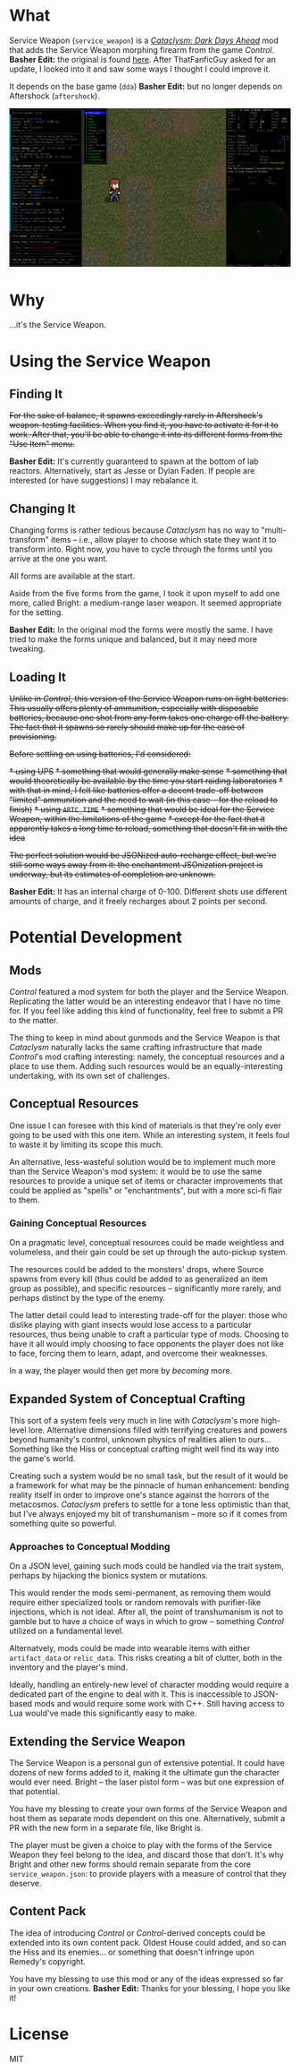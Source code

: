 # What

Service Weapon (`service_weapon`) is a [*Cataclysm: Dark Days Ahead*](http://github.com/cleverRaven/Cataclysm-DDA) mod that adds the Service Weapon morphing firearm from the game *Control*. **Basher Edit:** the original is found [here](https://github.com/GMC-Modding-Team/Community-Mod-Compilation-redux/tree/master/data/Unleash_The_Mods/Working_mods/Service_Weapon). After ThatFanficGuy asked for an update, I looked into it and saw some ways I thought I could improve it.

It depends on the base game (`dda`) **Basher Edit:** but no longer depends on Aftershock (`aftershock`).

![plot](Service%20Weapon.png)

# Why

...it's the Service Weapon.

# Using the Service Weapon

## Finding It

~~For the sake of balance, it spawns exceedingly rarely in Aftershock's weapon-testing facilities. When you find it, you have to activate it for it to work. After that, you'll be able to change it into its different forms from the "Use Item" menu.~~

**Basher Edit:** It's currently guaranteed to spawn at the bottom of lab reactors. Alternatively, start as Jesse or Dylan Faden. If people are interested (or have suggestions) I may rebalance it.

## Changing It

Changing forms is rather tedious because *Cataclysm* has no way to "multi-transform" items – i.e., allow player to choose which state they want it to transform into. Right now, you have to cycle through the forms until you arrive at the one you want.

All forms are available at the start.

Aside from the five forms from the game, I took it upon myself to add one more, called Bright: a medium-range laser weapon. It seemed appropriate for the setting.

**Basher Edit:** In the original mod the forms were mostly the same. I have tried to make the forms unique and balanced, but it may need more tweaking.

## Loading It

~~Unlike in *Control*, this version of the Service Weapon runs on light batteries. This usually offers plenty of ammunition, especially with disposable batteries, because one shot from any form takes one charge off the battery. The fact that it spawns so rarely should make up for the ease of provisioning.~~

~~Before settling on using batteries, I'd considered:~~

~~* using UPS~~
  ~~* something that would generally make sense~~
  ~~* something that would theoretically be available by the time you start raiding laboratories~~
  ~~* with that in mind, I felt like batteries offer a decent trade-off between "limited" ammunition and the need to wait (in this case – for the reload to finish)~~
~~* using `ARTC_TIME`~~
  ~~* something that would be ideal for the Service Weapon, within the limitations of the game~~
  ~~* except for the fact that it apparently takes a long time to reload, something that doesn't fit in with the idea~~

~~The perfect solution would be JSONized auto-recharge effect, but we're still some ways away from it: the enchantment JSOnization project is underway, but its estimates of completion are unknown.~~

**Basher Edit:** It has an internal charge of 0-100. Different shots use different amounts of charge, and it freely recharges about 2 points per second.

# Potential Development

## Mods

*Control* featured a mod system for both the player and the Service Weapon. Replicating the latter would be an interesting endeavor that I have no time for. If you feel like adding this kind of functionality, feel free to submit a PR to the matter.

The thing to keep in mind about gunmods and the Service Weapon is that *Cataclysm* naturally lacks the same crafting infrastructure that made *Control*'s mod crafting interesting: namely, the conceptual resources and a place to use them. Adding such resources would be an equally-interesting undertaking, with its own set of challenges.

## Conceptual Resources

One issue I can foresee with this kind of materials is that they're only ever going to be used with this one item. While an interesting system, it feels foul to waste it by limiting its scope this much.

An alternative, less-wasteful solution would be to implement much more than the Service Weapon's mod system: it would be to use the same resources to provide a unique set of items or character improvements that could be applied as "spells" or "enchantments", but with a more sci-fi flair to them.

### Gaining Conceptual Resources

On a pragmatic level, conceptual resources could be made weightless and volumeless, and their gain could be set up through the auto-pickup system.

The resources could be added to the monsters' drops, where Source spawns from every kill (thus could be added to as generalized an item group as possible), and specific resources – significantly more rarely, and perhaps distinct by the type of the enemy.

The latter detail could lead to interesting trade-off for the player: those who dislike playing with giant insects would lose access to a particular resources, thus being unable to craft a particular type of mods. Choosing to have it all would imply choosing to face opponents the player does not like to face, forcing them to learn, adapt, and overcome their weaknesses.

In a way, the player would then get more by *becoming* more.

## Expanded System of Conceptual Crafting

This sort of a system feels very much in line with *Cataclysm*'s more high-level lore. Alternative dimensions filled with terrifying creatures and powers beyond humanity's control, unknown physics of realities alien to ours... Something like the Hiss or conceptual crafting might well find its way into the game's world.

Creating such a system would be no small task, but the result of it would be a framework for what may be the pinnacle of human enhancement: bending reality itself in order to improve one's stance against the horrors of the metacosmos. *Cataclysm* prefers to settle for a tone less optimistic than that, but I've always enjoyed my bit of transhumanism – more so if it comes from something quite so powerful.

### Approaches to Conceptual Modding

On a JSON level, gaining such mods could be handled via the trait system, perhaps by hijacking the bionics system or mutations.

This would render the mods semi-permanent, as removing them would require either specialized tools or random removals with purifier-like injections, which is not ideal. After all, the point of transhumanism is not to gamble but to have a choice of ways in which to grow – something *Control* utilized on a fundamental level.

Alternatvely, mods could be made into wearable items with either `artifact_data` or `relic_data`. This risks creating a bit of clutter, both in the inventory and the player's mind.

Ideally, handling an entirely-new level of character modding would require a dedicated part of the engine to deal with it. This is inaccessible to JSON-based mods and would require some work with C++. Still having access to Lua would've made this significantly easy to make.

## Extending the Service Weapon

The Service Weapon is a personal gun of extensive potential. It could have dozens of new forms added to it, making it the ultimate gun the character would ever need. Bright – the laser pistol form – was but one expression of that potential.

You have my blessing to create your own forms of the Service Weapon and host them as separate mods dependent on this one. Alternatively, submit a PR with the new form in a separate file, like Bright is.

The player must be given a choice to play with the forms of the Service Weapon they feel belong to the idea, and discard those that don't. It's why Bright and other new forms should remain separate from the core `service_weapon.json`: to provide players with a measure of control that they deserve.

## Content Pack

The idea of introducing *Control* or *Control*-derived concepts could be extended into its own content pack. Oldest House could added, and so can the Hiss and its enemies... or something that doesn't infringe upon Remedy's copyright.

You have my blessing to use this mod or any of the ideas expressed so far in your own creations. **Basher Edit:** Thanks for your blessing, I hope you like it!

# License

MIT
